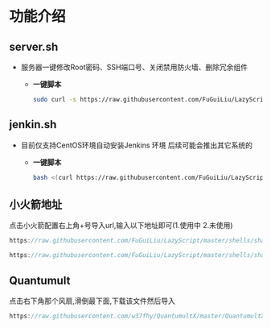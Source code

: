 # **功能介绍**

## server.sh

- 服务器一键修改Root密码、SSH端口号、关闭禁用防火墙、删除冗余组件
    - **一键脚本**

        ```bash
        sudo curl -s https://raw.githubusercontent.com/FuGuiLiu/LazyScript/master/shells/serverInitialize/server.sh -o server.sh && sudo chmod +x server.sh && sudo bash ./server.sh
        ```


## jenkin.sh

- 目前仅支持CentOS环境自动安装Jenkins 环境 后续可能会推出其它系统的
    - **一键脚本**

        ```bash
        bash <(curl https://raw.githubusercontent.com/FuGuiLiu/LazyScript/master/shells/jenkins/jenkins.sh)
        ```
      
## 小火箭地址

点击小火箭配置右上角+号导入url,输入以下地址即可(1.使用中 2.未使用)

```java
https://raw.githubusercontent.com/FuGuiLiu/LazyScript/master/shells/shadowrocket/shadowrocket_rules.conf
```

```java
https://raw.githubusercontent.com/FuGuiLiu/LazyScript/master/shells/shadowrocket/shadowrocket_rules_2.conf
```

## Quantumult

点击右下角那个风扇,滑倒最下面,下载该文件然后导入

```java
https://raw.githubusercontent.com/w37fhy/QuantumultX/master/QuantumultX_diy.conf
```
